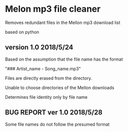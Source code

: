 # Melon mp3 file cleaner

Removes redundant files in the Mellon mp3 download list

based on python

version 1.0 2018/5/24
-----------------------------------------------
Based on the assumption that the file name has the format

"### Artist_name - Song_name.mp3" 

Files are directly erased from the directory.

Unable to choose directories of the Mellon downloads

Determines file identity only by file name

BUG REPORT ver 1.0 2018/5/28
-------------------------------------------------
Some file names do not follow the presumed format


